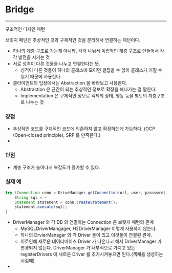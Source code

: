 # Bridge

***

구조적인 디자인 패턴

브릿지 패턴은 추상적인 것과 구체적인 것을 분리해서 연결하는 패턴이다.

- 하나의 계층 구조로 가는게 아니라, 각각 나눠서 독립적인 계층 구조로 만들어서 각각 발전을 시키는 것
- 서로 성격이 다른 것들을 나누고 연결한다는 뜻.
    - 성격이 다른 것들이 하나의 클래스에 모이면 겉잡을 수 없이 클래스가 커질 수 있기 때문에 사용한다.
- 클라이언트의 입장에서는 Abstrsction 을 바라보고 사용한다.
    - Abstraction 은 근간이 되는 추상적인 정보로 확장을 해나가는 걸 말한다.
    - Implementation 은 구체적인 정보로 객체의 상태, 행동 등을 별도의 계층구조로 나누는 것

### 장점

- 추상적인 코드를 구체적인 코드에 의존하지 않고 확장하는게 가능하다. (OCP (Open-closed principle), SRP 를 만족한다.)
-

### 단점

- 계층 구조가 늘어나서 복잡도가 증가할 수 있다.

### 실제 예

```java
try (Connection conn = DriveManager.getConnection(url, user, password)) {
	String sql = ~
	Statement statement = conn.createStatement(); 
	statement.execute(sql); 
}
```

- DriverManager 와 각 DB 와 연결하는 Connection 은 브릿지 패턴의 관계
    - MySQLDriverMangager, H2DriverManager 이렇게 사용하지 않는다.
    - 하나의 DrvierManager 와 각 Driver 들이 있고 이것들이 연결된 관계.
    - 이로인해 새로운 데이터베이스 Driver 가 나온다고 해서 DriverManager 가 변경되지 않는다. DriverManager 가 내부적으로 가지고 있는 registerDrivers 에 새로운 Driver 를 추가시켜놓으면 된다.(객체를 생성하는 시점에)
-